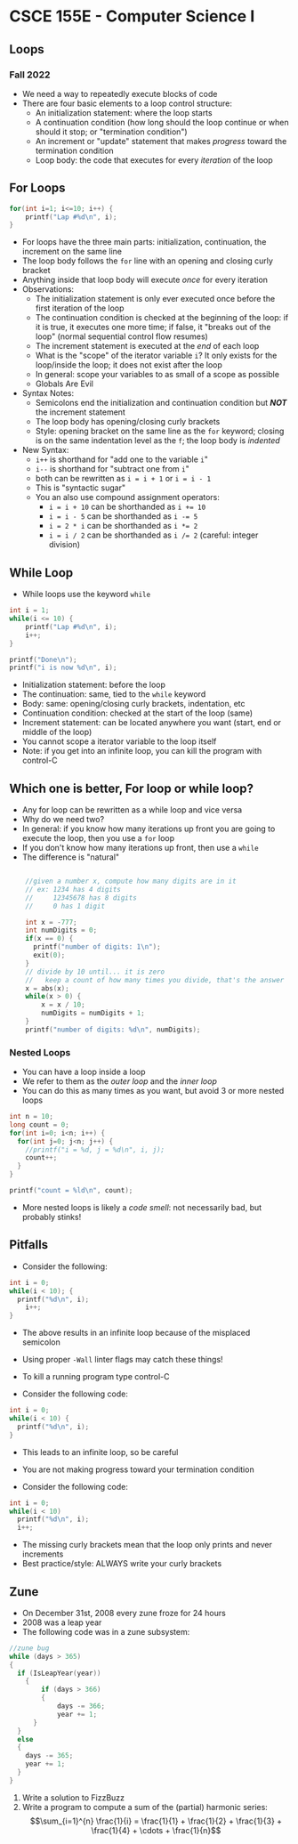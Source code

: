 
# CSCE 155E - Computer Science I
## Loops
### Fall 2022

* We need a way to repeatedly execute blocks of code
* There are four basic elements to a loop control structure:
  * An initialization statement: where the loop starts
  * A continuation condition (how long should the loop continue or when should it stop; or "termination condition")
  * An increment or "update" statement that makes *progress* toward the termination condition
  * Loop body: the code that executes for every *iteration* of the loop


## For Loops

```c
for(int i=1; i<=10; i++) {
    printf("Lap #%d\n", i);
}
```

* For loops have the three main parts: initialization, continuation, the increment on the same line
* The loop body follows the `for` line with an opening and closing curly bracket
* Anything inside that loop body will execute *once* for every iteration
* Observations:
  * The initialization statement is only ever executed once before the first iteration of the loop
  * The continuation condition is checked at the beginning of the loop: if it is true, it executes one more time; if false, it "breaks out of the loop" (normal sequential control flow resumes)
  * The increment statement is executed at the *end* of each loop
  * What is the "scope" of the iterator variable `i`? It only exists for the loop/inside the loop; it does not exist after the loop
  * In general: scope your variables to as small of a scope as possible
  * Globals Are Evil
* Syntax Notes:
  * Semicolons end the initialization and continuation condition but ***NOT*** the increment statement
  * The loop body has opening/closing curly brackets
  * Style: opening bracket on the same line as the `for` keyword; closing is on the same indentation level as the `f`; the loop body is *indented*
* New Syntax:
  * `i++` is shorthand for "add one to the variable `i`"
  * `i--` is shorthand for "subtract one from `i`"
  * both can be rewritten as `i = i + 1` or `i = i - 1`
  * This is "syntactic sugar"
  * You an also use compound assignment operators:
    * `i = i + 10` can be shorthanded as `i += 10`
    * `i = i - 5` can be shorthanded as `i -= 5`
    * `i = 2 * i` can be shorthanded as `i *= 2`
    * `i = i / 2` can be shorthanded as `i /= 2` (careful: integer division)

## While Loop

* While loops use the keyword `while`

```c
int i = 1;
while(i <= 10) {
    printf("Lap #%d\n", i);
    i++;
}

printf("Done\n");
printf("i is now %d\n", i);
```

* Initialization statement: before the loop
* The continuation: same, tied to the `while` keyword
* Body: same: opening/closing curly brackets, indentation, etc
* Continuation condition: checked at the start of the loop (same)
* Increment statement: can be located anywhere you want (start, end or middle of the loop)
* You cannot scope a iterator variable to the loop itself
* Note: if you get into an infinite loop, you can kill the program with control-C

## Which one is better, For loop or while loop?

* Any for loop can be rewritten as a while loop and vice versa
* Why do we need two?
* In general: if you know how many iterations up front you are going to execute the loop, then you use a `for` loop
* If you don't know how many iterations up front, then use a `while`
* The difference is "natural"

```c

    //given a number x, compute how many digits are in it
    // ex: 1234 has 4 digits
    //     12345678 has 8 digits
    //     0 has 1 digit

    int x = -777;
    int numDigits = 0;
    if(x == 0) {
      printf("number of digits: 1\n");
      exit(0);
    }
    // divide by 10 until... it is zero
    //   keep a count of how many times you divide, that's the answer
    x = abs(x);
    while(x > 0) {
        x = x / 10;
        numDigits = numDigits + 1;
    }
    printf("number of digits: %d\n", numDigits);
```

### Nested Loops

* You can have a loop inside a loop
* We refer to them as the *outer loop* and the *inner loop*
* You can do this as many times as you want, but avoid 3 or more nested loops

```c
int n = 10;
long count = 0;
for(int i=0; i<n; i++) {
  for(int j=0; j<n; j++) {
    //printf("i = %d, j = %d\n", i, j);
    count++;
  }
}

printf("count = %ld\n", count);
```

* More nested loops is likely a *code smell*: not necessarily bad, but probably stinks!

## Pitfalls


* Consider the following:

```c
int i = 0;
while(i < 10); {
  printf("%d\n", i);
	i++;
}
```

* The above results in an infinite loop because of the misplaced semicolon
* Using proper `-Wall` linter flags may catch these things!
* To kill a running program type control-C

* Consider the following code:

```c
int i = 0;
while(i < 10) {
  printf("%d\n", i);
}
```

* This leads to an infinite loop, so be careful
* You are not making progress toward your termination condition


* Consider the following code:

```c
int i = 0;
while(i < 10)
  printf("%d\n", i);
  i++;
```

* The missing curly brackets mean that the loop only prints and never increments
* Best practice/style: ALWAYS write your curly brackets

## Zune

* On December 31st, 2008 every zune froze for 24 hours
* 2008 was a leap year
* The following code was in a zune subsystem:

```c
//zune bug
while (days > 365)
{
  if (IsLeapYear(year))
	{
		if (days > 366)
		{
			days -= 366;
			year += 1;
	  }
  }
  else
  {
    days -= 365;
    year += 1;
  }
}
```

1. Write a solution to FizzBuzz
2. Write a program to compute a sum of the (partial) harmonic series:
  $$\sum_{i=1}^{n} \frac{1}{i} = \frac{1}{1} + \frac{1}{2} + \frac{1}{3} + \frac{1}{4} + \cdots + \frac{1}{n}$$


```text









```
